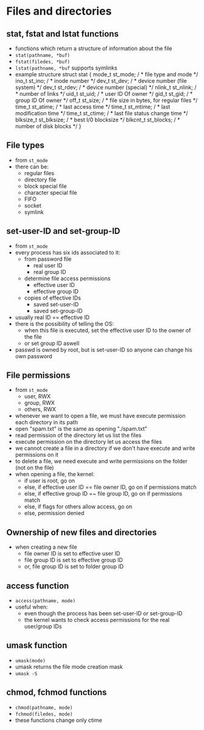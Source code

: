 # Files and directories

## stat, fstat and lstat functions

* functions which return a structure of information about the file
* `stat(pathname, *buf)` 
* `fstat(filedes, *buf)`
* `lstat(pathname, *buf` supports symlinks
* example structure
    struct stat {
        mode_t     st_mode;     / * file type and mode */
        ino_t      st_ino;      / * inode number */
        dev_t      st_dev;      / * device number (file system) */
        dev_t      st_rdev;     / * device number (special) */
        nlink_t    st_nlink;    / * number of links */
        uid_t      st_uid;      / * user ID Of owner */
        gid_t      st_gid;      / * group ID Of owner */
        off_t      st_size;     / * file size in bytes, for regular files */
        time_t     st_atime;    / * last access time */
        time_t     st_mtime;    / * last modification time */
        time_t     st_ctime;    / * last file status change time */
        blksize_t  st_blksize;  / * best I/0 blocksize */
        blkcnt_t   st_blocks;   / * number of disk blocks */
    }

## File types

* from `st_mode`
* there can be:
  * regular files
  * directory file
  * block special file
  * character special file
  * FIFO
  * socket
  * symlink

## set-user-ID and set-group-ID

* from `st_mode`
* every process has six ids associated to it:
  * from password file
    * real user ID
    * real group ID
  * determine file access permissions
    * effective user ID
    * effective group ID
  * copies of effective IDs
    * saved set-user-ID
    * saved set-group-ID
* usually real ID == effective ID
* there is the possibility of telling the OS:
  * when this file is executed, set the effective user ID to the owner of the file
  * or set group ID aswell
* passwd is owned by root, but is set-user-ID so anyone can change his own password

## File permissions

* from `st_mode`
  * user, RWX
  * group, RWX
  * others, RWX
* whenever we want to open a file, we must have execute permission each directory in its path
* open "spam.txt" is the same as opening "./spam.txt"
* read permission of the directory let us list the files
* execute permission on the directory let us access the files
* we cannot create a file in a directory if we don't have execute and write permissions on it
* to delete a file, we need execute and write permissions on the folder (not on the file)
* when opening a file, the kernel:
  * if user is root, go on
  * else, if effective user ID == file owner ID, go on if permissions match
  * else, if effective group ID =~ file group ID, go on if permissions match
  * else, if flags for others allow access, go on
  * else, permission denied

## Ownership of new files and directories

* when creating a new file
  * file owner ID is set to effective user ID
  * file group ID is set to effective group ID
  * or, file group ID is set to folder group ID

## access function

* `access(pathname, mode)`
* useful when:
  * even though the process has been set-user-ID or set-group-ID
  * the kernel wants to check access permissions for the real user/group IDs

## umask function

* `umask(mode)`
* umask returns the file mode creation mask
* `umask -S`

## chmod, fchmod functions

* `chmod(pathname, mode)`
* `fchmod(filedes, mode)`
* these functions change only ctime


